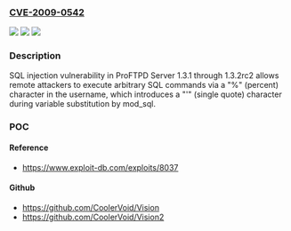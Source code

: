 ### [CVE-2009-0542](https://cve.mitre.org/cgi-bin/cvename.cgi?name=CVE-2009-0542)
![](https://img.shields.io/static/v1?label=Product&message=n%2Fa&color=blue)
![](https://img.shields.io/static/v1?label=Version&message=n%2Fa&color=blue)
![](https://img.shields.io/static/v1?label=Vulnerability&message=n%2Fa&color=brighgreen)

### Description

SQL injection vulnerability in ProFTPD Server 1.3.1 through 1.3.2rc2 allows remote attackers to execute arbitrary SQL commands via a "%" (percent) character in the username, which introduces a "'" (single quote) character during variable substitution by mod_sql.

### POC

#### Reference
- https://www.exploit-db.com/exploits/8037

#### Github
- https://github.com/CoolerVoid/Vision
- https://github.com/CoolerVoid/Vision2

